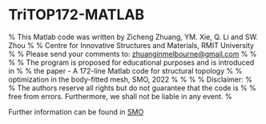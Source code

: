 # TriTOP172-MATLAB
% This Matlab code was written by Zicheng Zhuang, YM. Xie, Q. Li and SW. Zhou %
% Centre for Innovative Structures and Materials, RMIT University         %
% Please send your comments to: zhuanginmelbourne@gmail.com               %
%                                                                         %
% The program is proposed for educational purposes and is introduced in   %
% the paper - A 172-line Matlab code for structural topology              %
% optimization in the body-fitted mesh, SMO, 2022                         %
%                                                                         %
% Disclaimer:                                                             %
% The authors reserve all rights but do not guarantee that the code is    %
% free from errors. Furthermore, we shall not be liable in any event.     %

Further information can be found in [SMO](https://link.springer.com/article/10.1007/s00158-022-03464-x)
